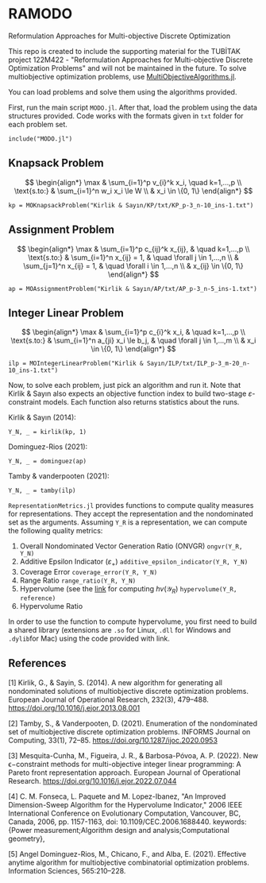 # RAMODO
Reformulation Approaches for Multi-objective Discrete Optimization

This repo is created to include the supporting material for the TUBİTAK project 122M422 - "Reformulation Approaches for Multi-objective Discrete Optimization Problems" and will not be maintained in the future. To solve multiobjective optimization problems, use [MultiObjectiveAlgorithms.jl](https://github.com/jump-dev/MultiObjectiveAlgorithms.jl).

You can load problems and solve them using the algorithms provided.

First, run the main script `MODO.jl`. After that, load the problem using the data structures provided. Code works with the formats given in `txt` folder for each problem set.

```
include("MODO.jl")
```

## Knapsack Problem
$$
\begin{align*}
\max & \sum_{i=1}^p v_{i}^k x_i, \quad k=1,...,p \\
\text{s.to:} & \sum_{i=1}^n w_i x_i \le W \\
& x_i \in \{0, 1\}
\end{align*}
$$

```
kp = MOKnapsackProblem("Kirlik & Sayın/KP/txt/KP_p-3_n-10_ins-1.txt")
```

## Assignment Problem
$$
\begin{align*}
\max & \sum_{i=1}^p c_{ij}^k x_{ij}, & \quad k=1,...,p \\
\text{s.to:} & \sum_{i=1}^n x_{ij} = 1, & \quad \forall j \in 1,...,n \\
& \sum_{j=1}^n x_{ij} = 1, & \quad \forall i \in 1,...,n \\
& x_{ij} \in \{0, 1\}
\end{align*}
$$

```
ap = MOAssignmentProblem("Kirlik & Sayın/AP/txt/AP_p-3_n-5_ins-1.txt")
```

## Integer Linear Problem
$$
\begin{align*}
\max & \sum_{i=1}^p c_{i}^k x_i, & \quad k=1,...,p \\
\text{s.to:} & \sum_{i=1}^n a_{ji} x_i \le b_j, & \quad \forall j \in 1,...,m \\
& x_i \in \{0, 1\}
\end{align*}
$$

```
ilp = MOIntegerLinearProblem("Kirlik & Sayın/ILP/txt/ILP_p-3_m-20_n-10_ins-1.txt")
```

Now, to solve each problem, just pick an algorithm and run it. Note that Kirlik & Sayın also expects an objective function index to build two-stage $\varepsilon$-constraint models. Each function also returns statistics about the runs.

Kirlik & Sayın (2014):
```
Y_N, _ = kirlik(kp, 1)
```

Dominguez-Rios (2021):
```
Y_N, _ = dominguez(ap)
```

Tamby & vanderpooten (2021):
```
Y_N, _ = tamby(ilp)
```

`RepresentationMetrics.jl` provides functions to compute quality measures for representations. They accept the representation and the nondominated set as the arguments. Assuming `Y_R` is a representation, we can compute the following quality metrics:

1. Overall Nondominated Vector Generation Ratio (ONVGR) `ongvr(Y_R, Y_N)`
2. Additive Epsilon Indicator ($\varepsilon_+$) `additive_epsilon_indicator(Y_R, Y_N)`
3. Coverage Error `coverage_error(Y_R, Y_N)`
4. Range Ratio `range_ratio(Y_R, Y_N)`
5. Hypervolume (see the [link](https://lopez-ibanez.eu/hypervolume) for computing $hv(\mathcal{Y}_R)$
`hypervolume(Y_R, reference)`
6. Hypervolume Ratio

In order to use the function to compute hypervolume, you first need to build a shared library (extensions are `.so` for Linux, `.dll` for Windows and `.dylib`for Mac) using the code provided with link.
 
## References
[1] Kirlik, G., & Sayin, S. (2014). A new algorithm for generating all nondominated solutions of multiobjective discrete optimization problems. European Journal of Operational Research, 232(3), 479–488. https://doi.org/10.1016/j.ejor.2013.08.001

[2] Tamby, S., & Vanderpooten, D. (2021). Enumeration of the nondominated set of multiobjective discrete optimization problems. INFORMS Journal on Computing, 33(1), 72–85. https://doi.org/10.1287/ijoc.2020.0953

[3] Mesquita-Cunha, M., Figueira, J. R., & Barbosa-Póvoa, A. P. (2022). New ϵ−constraint methods for multi-objective integer linear programming: A Pareto front representation approach. European Journal of Operational Research. https://doi.org/10.1016/j.ejor.2022.07.044

[4] C. M. Fonseca, L. Paquete and M. Lopez-Ibanez, "An Improved Dimension-Sweep Algorithm for the Hypervolume Indicator," 2006 IEEE International Conference on Evolutionary Computation, Vancouver, BC, Canada, 2006, pp. 1157-1163, doi: 10.1109/CEC.2006.1688440. keywords: {Power measurement;Algorithm design and analysis;Computational geometry},

[5] Angel Dominguez-Rios, M., Chicano, F., and Alba, E. (2021). Effective anytime algorithm for multiobjective combinatorial optimization problems. Information Sciences, 565:210–228.
